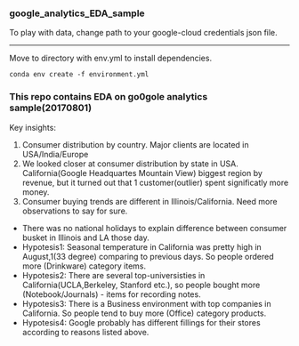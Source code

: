 
### google_analytics_EDA_sample

To play with data, change path to your google-cloud credentials json file.
___
Move to directory with env.yml to install dependencies.

  ``` conda env create -f environment.yml ```

### This repo contains EDA on go0gole analytics sample(20170801)
Key insights:


1. Consumer distribution by country. Major clients are located in USA/India/Europe
2. We looked closer at consumer distribution by state in USA. California(Google Headquartes Mountain View) biggest region by revenue, but it turned out that 1 customer(outlier) spent significatly more money.
3. Consumer buying trends are different in Illinois/California. Need more observations to say for sure. 
*  There was no national holidays to explain difference between consumer busket in Illinois and LA those day.
* Hypotesis1: Seasonal temperature in California was pretty high in August,1(33 degree) comparing to previous days. So people ordered more (Drinkware) category items.
* Hypotesis2: There are several top-universisties in California(UCLA,Berkeley, Stanford etc.), so people bought more (Notebook/Journals) - items for recording notes.
* Hypotesis3: There is a Business environment with top companies in California. So people tend to buy more (Office) category products.
* Hypotesis4: Google probably has different fillings for their stores according to reasons listed above.
